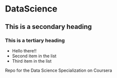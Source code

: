 # DataScience
## This is a secondary heading
### This is a tertiary heading

* Hello there!!
* Second item in the list
* Third item in the list

Repo for the Data Science Specialization on Coursera
